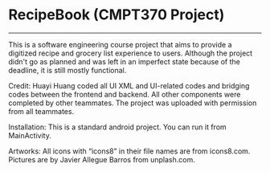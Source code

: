 # RecipeBook (CMPT370 Project)
___

This is a software engineering course project that aims to provide a digitized recipe and grocery list experience to users. Although the project didn't go as planned and was left in an imperfect state because of the deadline, it is still mostly functional.

Credit:
Huayi Huang coded all UI XML and UI-related codes and bridging codes between the frontend and backend.
All other components were completed by other teammates.
The project was uploaded with permission from all teammates.

Installation:
This is a standard android project. You can run it from MainActivity.

Artworks:
All icons with “icons8” in their file names are from icons8.com.
Pictures are by Javier Allegue Barros from unplash.com.